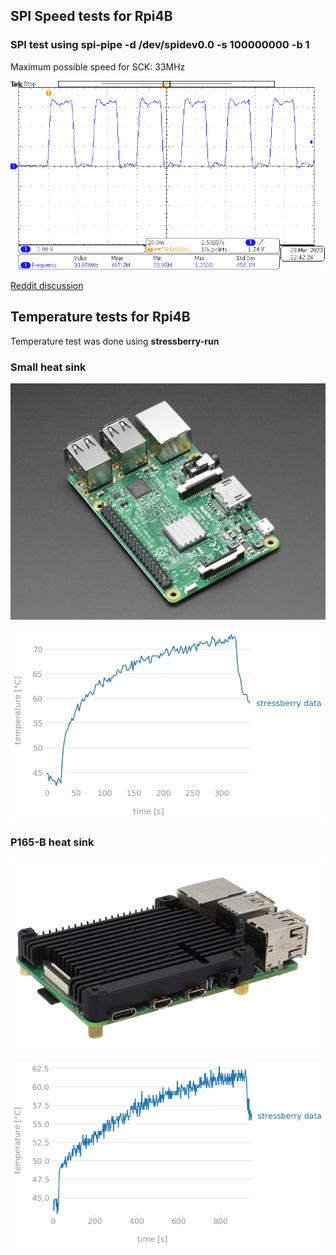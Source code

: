 
## SPI Speed tests for Rpi4B 

### SPI test using **spi-pipe -d /dev/spidev0.0 -s 100000000 -b 1**
Maximum possible speed for SCK: 33MHz

![Result](https://raw.githubusercontent.com/signalius/RaspberryPi_Tests/main/SPI_SpeedTest/Result_using_spi-pipe.png)

[Reddit discussion](https://www.reddit.com/r/homelab/comments/126l9x4/what_is_the_maximum_speed_of_spi_in_raspberry_pi/)

## Temperature tests for Rpi4B 

Temperature test was done using **stressberry-run**

### Small heat sink

![Photo os heat sink](https://raw.githubusercontent.com/signalius/RaspberryPi_Tests/main/Temperature/heatsink_small.jpg)

![Result](https://raw.githubusercontent.com/signalius/RaspberryPi_Tests/main/Temperature/heatsink_small_results.jpg)

### P165-B heat sink

![Photo os heat sink](https://raw.githubusercontent.com/signalius/RaspberryPi_Tests/main/Temperature/heatsink_P165-B.png)

![Result](https://raw.githubusercontent.com/signalius/RaspberryPi_Tests/main/Temperature/heatsink_P165-B_results.jpg)




